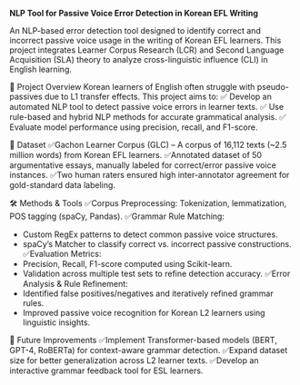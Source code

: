 **NLP Tool for Passive Voice Error Detection in Korean EFL Writing**

An NLP-based error detection tool designed to identify correct and incorrect passive voice usage in the writing of Korean EFL learners. This project integrates Learner Corpus Research (LCR) and Second Language Acquisition (SLA) theory to analyze cross-linguistic influence (CLI) in English learning.

📌 Project Overview
Korean learners of English often struggle with pseudo-passives due to L1 transfer effects. 
This project aims to:
✅ Develop an automated NLP tool to detect passive voice errors in learner texts.
✅ Use rule-based and hybrid NLP methods for accurate grammatical analysis.
✅ Evaluate model performance using precision, recall, and F1-score.

📂 Dataset
✅Gachon Learner Corpus (GLC) – A corpus of 16,112 texts (~2.5 million words) from Korean EFL learners.
✅Annotated dataset of 50 argumentative essays, manually labeled for correct/error passive voice instances.
✅Two human raters ensured high inter-annotator agreement for gold-standard data labeling.

🛠️ Methods & Tools
✅Corpus Preprocessing: Tokenization, lemmatization, POS tagging (spaCy, Pandas).
✅Grammar Rule Matching:
- Custom RegEx patterns to detect common passive voice structures.
- spaCy’s Matcher to classify correct vs. incorrect passive constructions.
✅Evaluation Metrics:
- Precision, Recall, F1-score computed using Scikit-learn.
- Validation across multiple test sets to refine detection accuracy.
✅Error Analysis & Rule Refinement:
- Identified false positives/negatives and iteratively refined grammar rules.
- Improved passive voice recognition for Korean L2 learners using linguistic insights.

🚀 Future Improvements
✅Implement Transformer-based models (BERT, GPT-4, RoBERTa) for context-aware grammar detection.
✅Expand dataset size for better generalization across L2 learner texts.
✅Develop an interactive grammar feedback tool for ESL learners.
